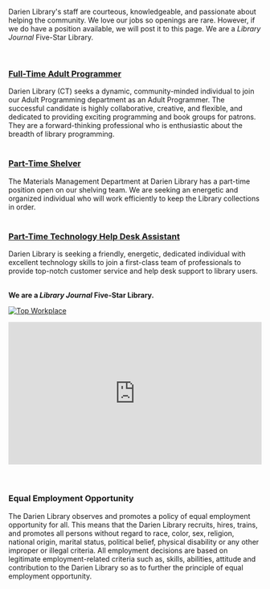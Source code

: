 <div class="row margin-bottom-30">
<div class="col-md-6">

Darien Library's staff are courteous, knowledgeable, and passionate about helping the community. We love our jobs so openings are rare. However, if we do have a position available, we will post it to this page. We are a _Library Journal_ Five-Star Library.

<br />

### [Full-Time Adult Programmer](https://dar.to/3bDskUA "Full-Time Adult Programming Librarian")
Darien Library (CT) seeks a dynamic, community-minded individual to join our Adult Programming department as an Adult Programmer. The successful candidate is highly collaborative, creative, and flexible, and dedicated to providing exciting programming and book groups for patrons. They are a forward-thinking professional who is enthusiastic about the breadth of library programming.
<br />
<br />

### [Part-Time Shelver](https://dar.to/3zgCsf9 "Part-Time Shelver")
The Materials Management Department at Darien Library has a part-time position open on our shelving team. We are seeking an energetic and organized individual who will work efficiently to keep the Library collections in order.
<br />
<br />

### [Part-Time Technology Help Desk Assistant](https://dar.to/2YsaZoi "Part-Time Technology Help Desk Assistant")
Darien Library is seeking a friendly, energetic, dedicated individual with excellent technology skills to join a first-class team of professionals to provide top-notch customer service and help desk support to library users.
<br />
<br />

**We are a _Library Journal_ Five-Star Library.**

<div class="row margin-bottom-20">
<div class="col-md-6">

<a href="https://dar.to/2Re2Gd7"><img class="img-responsive" src="/uploads/logos/2018_top_places_to_work_award.jpg" alt="Top Workplace" /></a>
<br />
</div>
</div>

</div>
<div class="col-md-6">

<style>.embed-container { position: relative; padding-bottom: 56.25%; height: 0; overflow: hidden; max-width: 100%; } .embed-container iframe, .embed-container object, .embed-container embed { position: absolute; top: 0; left: 0; width: 100%; height: 100%; }</style><div class='embed-container'><iframe src='https://player.vimeo.com/video/575415021?title=0&byline=0&portrait=0&texttrack=en-US' frameborder='0' webkitAllowFullScreen mozallowfullscreen allowFullScreen></iframe></div>
<br />
<br />

### Equal Employment Opportunity

The Darien Library observes and promotes a policy of equal employment opportunity for all. This means that the Darien Library recruits, hires, trains, and promotes all persons without regard to race, color, sex, religion, national origin, marital status, political belief, physical disability or any other improper or illegal criteria. All employment decisions are based on legitimate employment-related criteria such as, skills, abilities, attitude and contribution to the Darien Library so as to further the principle of equal employment opportunity.
</div>
</div>